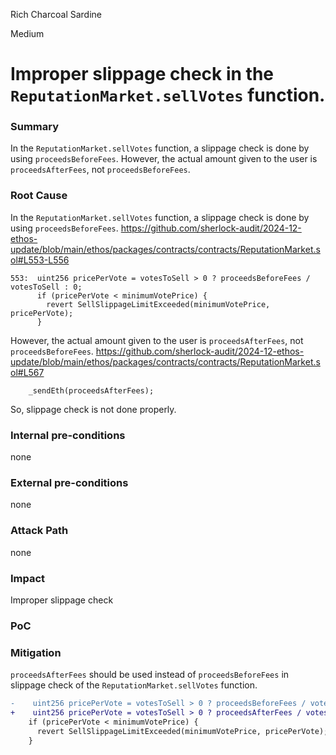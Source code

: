 Rich Charcoal Sardine

Medium

# Improper slippage check in the `ReputationMarket.sellVotes` function.

### Summary
In the `ReputationMarket.sellVotes` function, a slippage check is done by using `proceedsBeforeFees`. However, the actual amount given to the user is `proceedsAfterFees`, not `proceedsBeforeFees`.

### Root Cause
In the `ReputationMarket.sellVotes` function, a slippage check is done by using `proceedsBeforeFees`.
https://github.com/sherlock-audit/2024-12-ethos-update/blob/main/ethos/packages/contracts/contracts/ReputationMarket.sol#L553-L556
```solidity
553:  uint256 pricePerVote = votesToSell > 0 ? proceedsBeforeFees / votesToSell : 0;
      if (pricePerVote < minimumVotePrice) {
        revert SellSlippageLimitExceeded(minimumVotePrice, pricePerVote);
      }
```

However, the actual amount given to the user is `proceedsAfterFees`, not `proceedsBeforeFees`.
https://github.com/sherlock-audit/2024-12-ethos-update/blob/main/ethos/packages/contracts/contracts/ReputationMarket.sol#L567
```solidity
    _sendEth(proceedsAfterFees);
```
So, slippage check is not done properly.

### Internal pre-conditions
none

### External pre-conditions
none

### Attack Path
none

### Impact
Improper slippage check

### PoC

### Mitigation
`proceedsAfterFees` should be used instead of `proceedsBeforeFees` in slippage check of the `ReputationMarket.sellVotes` function.
```diff
-    uint256 pricePerVote = votesToSell > 0 ? proceedsBeforeFees / votesToSell : 0;
+    uint256 pricePerVote = votesToSell > 0 ? proceedsAfterFees / votesToSell : 0;
    if (pricePerVote < minimumVotePrice) {
      revert SellSlippageLimitExceeded(minimumVotePrice, pricePerVote);
    }
```